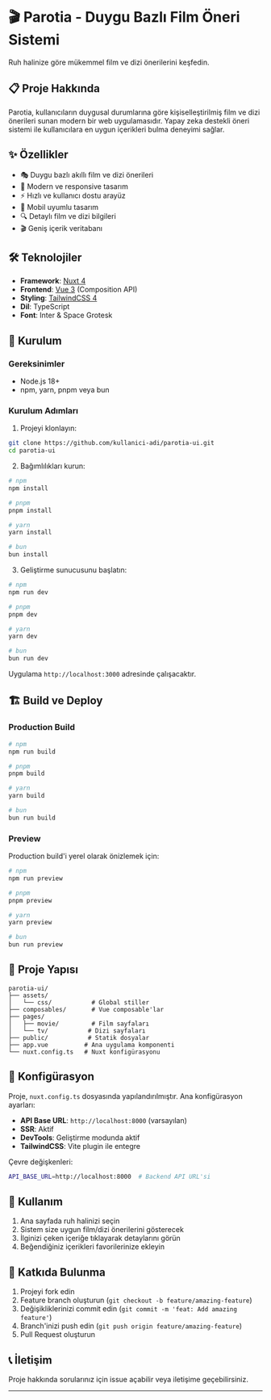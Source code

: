 # 🎬 Parotia - Duygu Bazlı Film Öneri Sistemi

Ruh halinize göre mükemmel film ve dizi önerilerini keşfedin.

## 📋 Proje Hakkında

Parotia, kullanıcıların duygusal durumlarına göre kişiselleştirilmiş film ve dizi önerileri sunan modern bir web uygulamasıdır. Yapay zeka destekli öneri sistemi ile kullanıcılara en uygun içerikleri bulma deneyimi sağlar.

## ✨ Özellikler

- 🎭 Duygu bazlı akıllı film ve dizi önerileri
- 🎨 Modern ve responsive tasarım
- ⚡ Hızlı ve kullanıcı dostu arayüz
- 📱 Mobil uyumlu tasarım
- 🔍 Detaylı film ve dizi bilgileri
- 🎬 Geniş içerik veritabanı

## 🛠️ Teknolojiler

- **Framework**: [Nuxt 4](https://nuxt.com/) 
- **Frontend**: [Vue 3](https://vuejs.org/) (Composition API)
- **Styling**: [TailwindCSS 4](https://tailwindcss.com/)
- **Dil**: TypeScript
- **Font**: Inter & Space Grotesk

## 🚀 Kurulum

### Gereksinimler

- Node.js 18+ 
- npm, yarn, pnpm veya bun

### Kurulum Adımları

1. Projeyi klonlayın:
```bash
git clone https://github.com/kullanici-adi/parotia-ui.git
cd parotia-ui
```

2. Bağımlılıkları kurun:
```bash
# npm
npm install

# pnpm
pnpm install

# yarn
yarn install

# bun
bun install
```

3. Geliştirme sunucusunu başlatın:
```bash
# npm
npm run dev

# pnpm  
pnpm dev

# yarn
yarn dev

# bun
bun run dev
```

Uygulama `http://localhost:3000` adresinde çalışacaktır.

## 🏗️ Build ve Deploy

### Production Build

```bash
# npm
npm run build

# pnpm
pnpm build

# yarn
yarn build

# bun
bun run build
```

### Preview

Production build'i yerel olarak önizlemek için:

```bash
# npm
npm run preview

# pnpm
pnpm preview

# yarn
yarn preview

# bun
bun run preview
```

## 📁 Proje Yapısı

```
parotia-ui/
├── assets/
│   └── css/           # Global stiller
├── composables/       # Vue composable'lar
├── pages/
│   ├── movie/         # Film sayfaları
│   └── tv/           # Dizi sayfaları
├── public/           # Statik dosyalar
├── app.vue          # Ana uygulama komponenti
└── nuxt.config.ts   # Nuxt konfigürasyonu
```

## 🔧 Konfigürasyon

Proje, `nuxt.config.ts` dosyasında yapılandırılmıştır. Ana konfigürasyon ayarları:

- **API Base URL**: `http://localhost:8000` (varsayılan)
- **SSR**: Aktif
- **DevTools**: Geliştirme modunda aktif
- **TailwindCSS**: Vite plugin ile entegre

Çevre değişkenleri:
```bash
API_BASE_URL=http://localhost:8000  # Backend API URL'si
```

## 🎯 Kullanım

1. Ana sayfada ruh halinizi seçin
2. Sistem size uygun film/dizi önerilerini gösterecek
3. İlginizi çeken içeriğe tıklayarak detaylarını görün
4. Beğendiğiniz içerikleri favorilerinize ekleyin

## 🤝 Katkıda Bulunma

1. Projeyi fork edin
2. Feature branch oluşturun (`git checkout -b feature/amazing-feature`)
3. Değişikliklerinizi commit edin (`git commit -m 'feat: Add amazing feature'`)
4. Branch'inizi push edin (`git push origin feature/amazing-feature`)
5. Pull Request oluşturun

## 📞 İletişim

Proje hakkında sorularınız için issue açabilir veya iletişime geçebilirsiniz.

---
